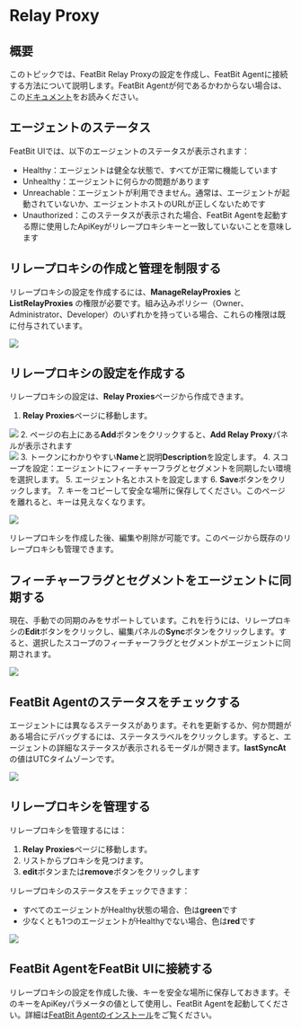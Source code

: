 # Relay Proxy

## 概要 

このトピックでは、FeatBit Relay Proxyの設定を作成し、FeatBit Agentに接続する方法について説明します。FeatBit Agentが何であるかわからない場合は、この[ドキュメント](featbit-agent.md)をお読みください。

## エージェントのステータス

FeatBit UIでは、以下のエージェントのステータスが表示されます：

* Healthy：エージェントは健全な状態で、すべてが正常に機能しています
* Unhealthy：エージェントに何らかの問題があります
* Unreachable：エージェントが利用できません。通常は、エージェントが起動されていないか、エージェントホストのURLが正しくないためです
* Unauthorized：このステータスが表示された場合、FeatBit Agentを起動する際に使用したApiKeyがリレープロキシキーと一致していないことを意味します

## リレープロキシの作成と管理を制限する 

リレープロキシの設定を作成するには、**ManageRelayProxies** と **ListRelayProxies** の権限が必要です。組み込みポリシー（Owner、Administrator、Developer）のいずれかを持っている場合、これらの権限は既に付与されています。

![](../relay-proxy/assets/relay-proxy/001.webp)

## リレープロキシの設定を作成する

リレープロキシの設定は、**Relay Proxies**ページから作成できます。

1. **Relay Proxies**ページに移動します。

![](../relay-proxy/assets/relay-proxy/002.png)
2. ページの右上にある**Add**ボタンをクリックすると、**Add Relay Proxy**パネルが表示されます\
![](../relay-proxy/assets/relay-proxy/003.png)
3. トークンにわかりやすい**Name**と説明**Description**を設定します。
4. スコープを設定：エージェントにフィーチャーフラグとセグメントを同期したい環境を選択します。
5. エージェント名とホストを設定します
6. **Save**ボタンをクリックします。
7. キーをコピーして安全な場所に保存してください。このページを離れると、キーは見えなくなります。

![](../relay-proxy/assets/relay-proxy/004.png)

リレープロキシを作成した後、編集や削除が可能です。このページから既存のリレープロキシも管理できます。

## フィーチャーフラグとセグメントをエージェントに同期する

現在、手動での同期のみをサポートしています。これを行うには、リレープロキシの**Edit**ボタンをクリックし、編集パネルの**Sync**ボタンをクリックします。すると、選択したスコープのフィーチャーフラグとセグメントがエージェントに同期されます。

![](../relay-proxy/assets/relay-proxy/005.png)

## FeatBit Agentのステータスをチェックする

エージェントには異なるステータスがあります。それを更新するか、何か問題がある場合にデバッグするには、ステータスラベルをクリックします。すると、エージェントの詳細なステータスが表示されるモーダルが開きます。**lastSyncAt**の値はUTCタイムゾーンです。

![](../relay-proxy/assets/relay-proxy/006.png)

## リレープロキシを管理する

リレープロキシを管理するには：

1. **Relay Proxies**ページに移動します。
2. リストからプロキシを見つけます。
3. **edit**ボタンまたは**remove**ボタンをクリックします

リレープロキシのステータスをチェックできます：

* すべてのエージェントがHealthy状態の場合、色は**green**です
* 少なくとも1つのエージェントがHealthyでない場合、色は**red**です

![](../relay-proxy/assets/relay-proxy/007.png)

## FeatBit AgentをFeatBit UIに接続する

リレープロキシの設定を作成した後、キーを安全な場所に保存しておきます。そのキーをApiKeyパラメータの値として使用し、FeatBit Agentを起動してください。詳細は[FeatBit Agentのインストール](https://github.com/featbit/featbit-agent#installation)をご覧ください。
